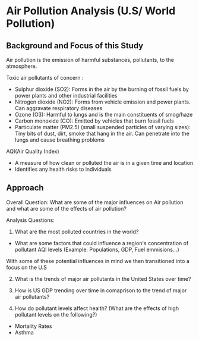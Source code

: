 # Air Pollution Analysis (U.S/ World Pollution)

## Background and Focus of this Study

Air pollution is the emission of harmful substances, pollutants, to the atmosphere.

Toxic air pollutants of concern :
* Sulphur dioxide (SO2): Forms in the air  by the burning of fossil fuels by power plants and other industrial facilities
* Nitrogen dioxide (NO2): Forms from vehicle emission and power plants. Can aggravate respiratory diseases 
* Ozone (O3): Harmful to lungs and is the main constituents of smog/haze
* Carbon monoxide (CO): Emitted by vehicles that burn fossil fuels
* Particulate matter (PM2.5) (small suspended particles of varying sizes): Tiny bits of dust, dirt, smoke that hang in the air. Can penetrate into the lungs and cause breathing problems

AQI(Air  Quality Index)
* A measure of how clean or polluted the air is in a given time and location
* Identifies any health risks to individuals 

## Approach 
Overall Question:
What are some of the major influences on Air pollution and what are some of the effects of air pollution? 

Analysis Questions:
1. What are the most polluted countries in the world?
* What are some factors that could influence a region's concentration of pollutant AQI levels
(Example: Populations, GDP, Fuel emmisions...)

WIth some of these potential influences in mind we then transitioned into a focus on the U.S

2. What is the trends of major air pollutants in the United States over time?

3. How is US GDP trending over time in comaprison to the trend of major air pollutants?

4. How do pollutant levels affect health? 
(What are the effects of high pollutant levels on the following?)
* Mortality Rates
* Asthma







